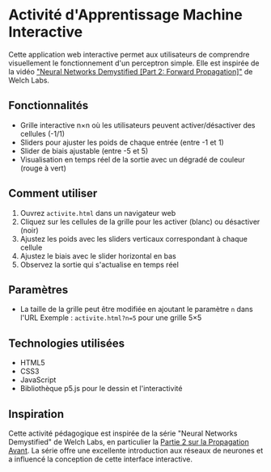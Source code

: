 # Activité d'Apprentissage Machine Interactive

Cette application web interactive permet aux utilisateurs de comprendre visuellement le fonctionnement d'un perceptron simple. Elle est inspirée de la vidéo ["Neural Networks Demystified [Part 2: Forward Propagation]"](https://www.youtube.com/watch?v=l-9ALe3U-Fg) de Welch Labs.

## Fonctionnalités

- Grille interactive n×n où les utilisateurs peuvent activer/désactiver des cellules (-1/1)
- Sliders pour ajuster les poids de chaque entrée (entre -1 et 1)
- Slider de biais ajustable (entre -5 et 5)
- Visualisation en temps réel de la sortie avec un dégradé de couleur (rouge à vert)

## Comment utiliser

1. Ouvrez `activite.html` dans un navigateur web
2. Cliquez sur les cellules de la grille pour les activer (blanc) ou désactiver (noir)
3. Ajustez les poids avec les sliders verticaux correspondant à chaque cellule
4. Ajustez le biais avec le slider horizontal en bas
5. Observez la sortie qui s'actualise en temps réel

## Paramètres

- La taille de la grille peut être modifiée en ajoutant le paramètre `n` dans l'URL
  Exemple : `activite.html?n=5` pour une grille 5×5

## Technologies utilisées

- HTML5
- CSS3
- JavaScript
- Bibliothèque p5.js pour le dessin et l'interactivité

## Inspiration

Cette activité pédagogique est inspirée de la série "Neural Networks Demystified" de Welch Labs, en particulier la [Partie 2 sur la Propagation Avant](https://www.youtube.com/watch?v=l-9ALe3U-Fg). La série offre une excellente introduction aux réseaux de neurones et a influencé la conception de cette interface interactive.
